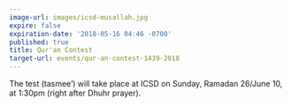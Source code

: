 ```yaml
---
image-url: images/icsd-musallah.jpg
expire: false
expiration-date: '2018-05-16 04:46 -0700'
published: true
title: Qur'an Contest
target-url: events/qur-an-contest-1439-2018
---
```

The test (tasmee’) will take place at ICSD on Sunday, Ramadan 26/June 10, at 1:30pm (right after Dhuhr prayer).
